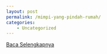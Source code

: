 ```yaml
---
layout: post
permalink: /mimpi-yang-pindah-rumah/
categories:
    - Uncategorized
---
```


[Baca Selengkapnya](/08)
